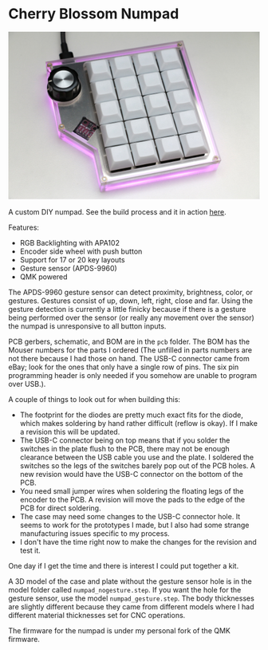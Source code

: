 Cherry Blossom Numpad
=====

![](img/numpad.jpg)

A custom DIY numpad. See the build process and it in action [here](https://youtu.be/7neqXtf0uJI).

Features:
 - RGB Backlighting with APA102
 - Encoder side wheel with push button
 - Support for 17 or 20 key layouts
 - Gesture sensor (APDS-9960)
 - QMK powered

The APDS-9960 gesture sensor can detect proximity, brightness, color, or gestures. Gestures consist of up, down, left, right, close and far. Using the gesture detection is currently a little finicky because if there is a gesture being performed over the sensor (or really any movement over the sensor) the numpad is unresponsive to all button inputs.

PCB gerbers, schematic, and BOM are in the `pcb` folder. The BOM has the Mouser numbers for the parts I ordered (The unfilled in parts numbers are not there because I had those on hand. The USB-C connector came from eBay; look for the ones that only have a single row of pins. The six pin programming header is only needed if you somehow are unable to program over USB.).

A couple of things to look out for when building this:
 - The footprint for the diodes are pretty much exact fits for the diode, which makes soldering by hand rather difficult (reflow is okay). If I make a revision this will be updated.
 - The USB-C connector being on top means that if you solder the switches in the plate flush to the PCB, there may not be enough clearance between the USB cable you use and the plate. I soldered the switches so the legs of the switches barely pop out of the PCB holes. A new revision would have the USB-C connector on the bottom of the PCB.
 - You need small jumper wires when soldering the floating legs of the encoder to the PCB. A revision will move the pads to the edge of the PCB for direct soldering.
 - The case may need some changes to the USB-C connector hole. It seems to work for the prototypes I made, but I also had some strange manufacturing issues specific to my process.
 - I don't have the time right now to make the changes for the revision and test it.

One day if I get the time and there is interest I could put together a kit.

A 3D model of the case and plate without the gesture sensor hole is in the model folder called `numpad_nogesture.step`. If you want the hole for the gesture sensor, use the model `numpad_gesture.step`. The body thicknesses are slightly different because they came from different models where I had different material thicknesses set for CNC operations.

The firmware for the numpad is under my personal fork of the QMK firmware.